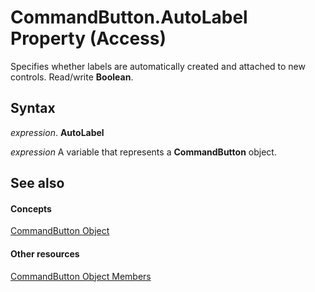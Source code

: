 
# CommandButton.AutoLabel Property (Access)

Specifies whether labels are automatically created and attached to new controls. Read/write  **Boolean**.


## Syntax

 _expression_. **AutoLabel**

 _expression_ A variable that represents a **CommandButton** object.


## See also


#### Concepts


[CommandButton Object](25e7c0b7-03c1-dffe-8f52-4ec59739f6b8.md)
#### Other resources


[CommandButton Object Members](9e1c10e6-0d03-78fd-ac9d-3f086ce1e0f5.md)
